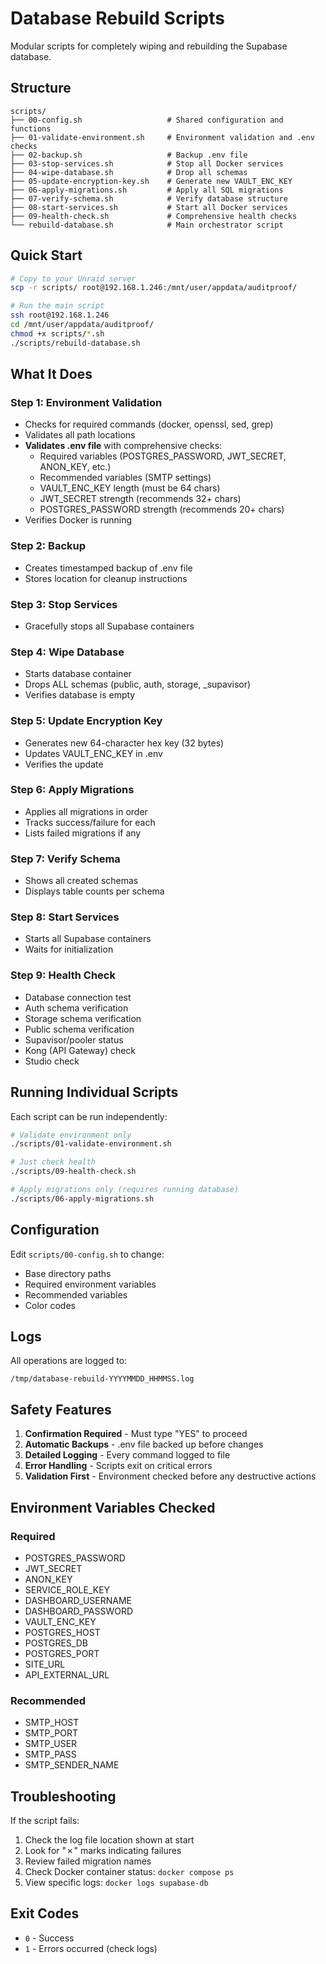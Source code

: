 # Database Rebuild Scripts

Modular scripts for completely wiping and rebuilding the Supabase database.

## Structure

```
scripts/
├── 00-config.sh                   # Shared configuration and functions
├── 01-validate-environment.sh     # Environment validation and .env checks
├── 02-backup.sh                   # Backup .env file
├── 03-stop-services.sh            # Stop all Docker services
├── 04-wipe-database.sh            # Drop all schemas
├── 05-update-encryption-key.sh    # Generate new VAULT_ENC_KEY
├── 06-apply-migrations.sh         # Apply all SQL migrations
├── 07-verify-schema.sh            # Verify database structure
├── 08-start-services.sh           # Start all Docker services
├── 09-health-check.sh             # Comprehensive health checks
└── rebuild-database.sh            # Main orchestrator script
```

## Quick Start

```bash
# Copy to your Unraid server
scp -r scripts/ root@192.168.1.246:/mnt/user/appdata/auditproof/

# Run the main script
ssh root@192.168.1.246
cd /mnt/user/appdata/auditproof/
chmod +x scripts/*.sh
./scripts/rebuild-database.sh
```

## What It Does

### Step 1: Environment Validation
- Checks for required commands (docker, openssl, sed, grep)
- Validates all path locations
- **Validates .env file** with comprehensive checks:
  - Required variables (POSTGRES_PASSWORD, JWT_SECRET, ANON_KEY, etc.)
  - Recommended variables (SMTP settings)
  - VAULT_ENC_KEY length (must be 64 chars)
  - JWT_SECRET strength (recommends 32+ chars)
  - POSTGRES_PASSWORD strength (recommends 20+ chars)
- Verifies Docker is running

### Step 2: Backup
- Creates timestamped backup of .env file
- Stores location for cleanup instructions

### Step 3: Stop Services
- Gracefully stops all Supabase containers

### Step 4: Wipe Database
- Starts database container
- Drops ALL schemas (public, auth, storage, _supavisor)
- Verifies database is empty

### Step 5: Update Encryption Key
- Generates new 64-character hex key (32 bytes)
- Updates VAULT_ENC_KEY in .env
- Verifies the update

### Step 6: Apply Migrations
- Applies all migrations in order
- Tracks success/failure for each
- Lists failed migrations if any

### Step 7: Verify Schema
- Shows all created schemas
- Displays table counts per schema

### Step 8: Start Services
- Starts all Supabase containers
- Waits for initialization

### Step 9: Health Check
- Database connection test
- Auth schema verification
- Storage schema verification
- Public schema verification
- Supavisor/pooler status
- Kong (API Gateway) check
- Studio check

## Running Individual Scripts

Each script can be run independently:

```bash
# Validate environment only
./scripts/01-validate-environment.sh

# Just check health
./scripts/09-health-check.sh

# Apply migrations only (requires running database)
./scripts/06-apply-migrations.sh
```

## Configuration

Edit `scripts/00-config.sh` to change:
- Base directory paths
- Required environment variables
- Recommended variables
- Color codes

## Logs

All operations are logged to:
```
/tmp/database-rebuild-YYYYMMDD_HHMMSS.log
```

## Safety Features

1. **Confirmation Required** - Must type "YES" to proceed
2. **Automatic Backups** - .env file backed up before changes
3. **Detailed Logging** - Every command logged to file
4. **Error Handling** - Scripts exit on critical errors
5. **Validation First** - Environment checked before any destructive actions

## Environment Variables Checked

### Required
- POSTGRES_PASSWORD
- JWT_SECRET
- ANON_KEY
- SERVICE_ROLE_KEY
- DASHBOARD_USERNAME
- DASHBOARD_PASSWORD
- VAULT_ENC_KEY
- POSTGRES_HOST
- POSTGRES_DB
- POSTGRES_PORT
- SITE_URL
- API_EXTERNAL_URL

### Recommended
- SMTP_HOST
- SMTP_PORT
- SMTP_USER
- SMTP_PASS
- SMTP_SENDER_NAME

## Troubleshooting

If the script fails:

1. Check the log file location shown at start
2. Look for "✗" marks indicating failures
3. Review failed migration names
4. Check Docker container status: `docker compose ps`
5. View specific logs: `docker logs supabase-db`

## Exit Codes

- `0` - Success
- `1` - Errors occurred (check logs)
